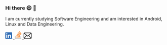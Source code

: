 ### Hi there 😄 👋
 I am currently studying Software Engineering and am interested in Android, Linux and Data Engineering.

<a href="https://www.linkedin.com/in/skalaiarasan/">
<img src="Resources/LinkedIn.png" width="25" height="21">
 </a>

<a href="https://stackoverflow.com/users/11200630/kalai">
<img src="Resources/StackOverflow.png" width="25" height="25">
 </a>
 
 <a href="mailto:ssokalai@gmail.com">
<img src="Resources/mail.png" width="25" height="21"> 
 </a>

